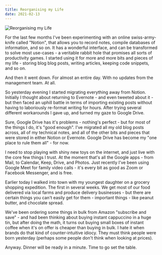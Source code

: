 ```yaml
---
title: Reorganising my Life
date: 2021-02-13
---
```


![Reorganising my Life](https://source.unsplash.com/dUPDhdeCN84/1600x900)

For the last few months I've been experimenting with an online swiss-army-knife called "Notion", that allows you to record notes, compile databases of information, and so on. It has a wonderful interface, and can be transformed to solve most use-cases - a veritable rabbit hole that promises all sorts of productivity games. I started using it for more and more bits and pieces of my life - storing blog blog posts, writing articles, keeping code snippets, and so on.

And then it went down. For almost an entire day. With no updates from the management team. At all.

So yesterday evening I started migrating everything away from Notion. Initially I thought about returning to Evernote - and even tweeted about it - but then faced an uphill battle in terms of importing existing posts without having to laboriously re-format writing for hours. After trying several different workarounds I gave up, and turned my gaze to Google Drive.

Sure, Google Drive has it's problems - nothing's perfect - but for most of the things I do, it's "good enough". I've migrated all my old blog posts across, all of my technical notes, and all of the other bits and pieces that were stored in either Notion or Evernote. Google Drive has become my "one place to rule them all" - for now.

I need to stop playing with shiny new toys on the internet, and just live with the core few things I trust. At the moment that's all the Google apps - from Mail, to Calendar, Keep, Drive, and Photos. Just recently I've been using Google Meet for family video calls - it's every bit as good as Zoom or Facebook Messenger, and is free.

Earlier today I walked into town with my youngest daughter on a grocery shopping expedition. The first in several weeks. We get most of our food delivered via local farms and produce delivery businesses - but there are certain things you can't easily get for them - important things - like peanut butter, and chocolate spread.

We've been ordering some things in bulk from Amazon "subscribe and save" - and had been thinking about buying instant cappuccino in a huge tin, but after doing the math, it turns out buying small boxes of instant coffee when it's on offer is cheaper than buying in bulk. I hate it when brands do that kind of counter-intuitive idiocy. They must think people were born yesterday (perhaps some people don't think when looking at prices).

Anyway. Dinner will be ready in a minute. Time to go set the table.

